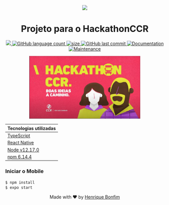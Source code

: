 
<p align="center">
  <a  href="">
    <img width="30%" src="mobile/assets/canivete.png" />
  </a>
</p>
  <h1 align="center">Projeto para o HackathonCCR</h1>



  <p align="center">
  <a href="https://github.com/hpbonfim/HackathonCCR#readme">
    <img src="https://img.shields.io/badge/version-1.0.0-blue.svg?cacheSeconds=2592000"/>
  </a>

  <a href="https://github.com/hpbonfim/HackathonCCR#readme">
    <img alt="GitHub language count" src="https://img.shields.io/github/languages/count/hpbonfim/HackathonCCR"/>
  </a>

  <a href="https://github.com/hpbonfim/HackathonCCR#readme">
    <img alt="size" src="https://img.shields.io/github/repo-size/hpbonfim/HackathonCCR"/>
  </a>

  <a href="https://github.com/hpbonfim/HackathonCCR/commits/master">
    <img alt="GitHub last commit" src="https://img.shields.io/github/last-commit/hpbonfim/HackathonCCR">
  </a>

  <a href="https://github.com/hpbonfim/HackathonCCR#readme">
    <img alt="Documentation" src="https://img.shields.io/badge/documentation-yes-brightgreen.svg" target="https://github.com/hpbonfim/HackathonCCR#readme" />
  </a>

  <a href="https://github.com/hpbonfim/HackathonCCR/graphs/commit-activity">
    <img alt="Maintenance" src="https://img.shields.io/badge/Maintained%3F-yes-green.svg" target="https://github.com/hpbonfim/HackathonCCR#readme" />
  </a>
  </p>


<p align="center">
  <a  href="">
    <img width="70%" src="hackathonccr.png" />
  </a>
</p>



|Tecnologias utilizadas  |
|---------|
|[TypeScript](https://www.typescriptlang.org/)     |
|[React Native](https://reactnative.dev/)   |
|[Node v12.17.0](https://nodejs.org/en/)     |
|[npm  6.14.4](https://www.npmjs.com/)    |


### Iniciar o Mobile

``` 
$ npm install
$ expo start
```


<p align="center">Made with ❤️ by <a href="https://github.com/hpbonfim" >Henrique Bonfim</a>
